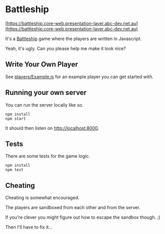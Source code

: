 # Battleship

[https://battleship.core-web.presentation-layer.abc-dev.net.au](https://battleship.core-web.presentation-layer.abc-dev.net.au)

It's a [Battleship](<https://en.wikipedia.org/wiki/Battleship_(game)>) game
where the players are written in Javascript.

Yeah, it's ugly. Can you please help me make it look nice?

## Write Your Own Player

See [players/Example.js](players/Example.js) for an example player you can get
started with.

## Running your own server

You can run the server locally like so.

```
npm install
npm start
```

It should then listen on [http://localhost:8000](http://localhost:8000).

## Tests

There are some tests for the game logic.

```
npm install
npm test
```

## Cheating

Cheating is somewhat encouraged.

The players are sandboxed from each other and from the server.

If you're clever you might figure out how to escape the sandbox though. ;)

Then I'll have to fix it...
